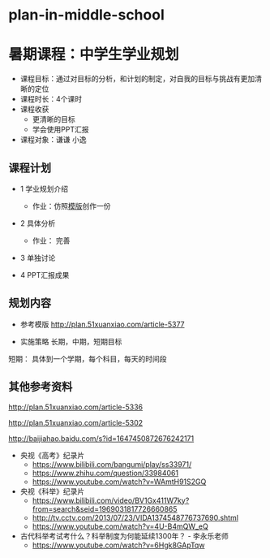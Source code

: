 # plan-in-middle-school

# 暑期课程：中学生学业规划

- 课程目标：通过对目标的分析，和计划的制定，对自我的目标与挑战有更加清晰的定位
- 课程时长：4个课时
- 课程收获
  - 更清晰的目标
  - 学会使用PPT汇报
- 课程对象：谦谦 小逸

## 课程计划
- 1 学业规划介绍
  - 作业：仿照[模版](http://plan.51xuanxiao.com/article-5377)创作一份
- 2 具体分析
  - 作业： 完善
- 3 单独讨论

- 4 PPT汇报成果


## 规划内容
- 参考模版 http://plan.51xuanxiao.com/article-5377

- 实施策略
长期，中期，短期目标

短期： 具体到一个学期，每个科目，每天的时间段


## 其他参考资料

http://plan.51xuanxiao.com/article-5336

http://plan.51xuanxiao.com/article-5302

http://baijiahao.baidu.com/s?id=1647450872676242171

- 央视《高考》纪录片
  - https://www.bilibili.com/bangumi/play/ss33971/
  - https://www.zhihu.com/question/33984061
  - https://www.youtube.com/watch?v=WAmtH91S2GQ
- 央视《科举》纪录片
  - https://www.bilibili.com/video/BV1Gx411W7ky?from=search&seid=1969031817726660865
  - http://tv.cctv.com/2013/07/23/VIDA1374548776737690.shtml
  - https://www.youtube.com/watch?v=4U-B4mQW_eQ
- 古代科举考试考什么？科举制度为何能延续1300年？ - 李永乐老师
  - https://www.youtube.com/watch?v=6Hgk8GApTqw
  
